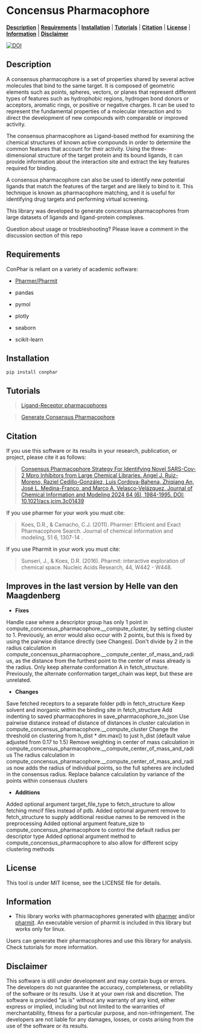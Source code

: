 # Concensus Pharmacophore

[**Description**](#description) | [**Requirements**](#requirements) | [**Installation**](#installation) | [**Tutorials**](#tutorials) | [**Citation**](#citation) | [**License**](#license) | [**Information**](#information) | [**Disclaimer**](#disclaimer)


[![DOI](https://zenodo.org/badge/680058699.svg)](https://zenodo.org/badge/latestdoi/680058699)


## Description

A consensus pharmacophore is a set of properties shared by several active molecules that bind to the same target. It is composed of geometric elements such as points, spheres, vectors, or planes that represent different types of features such as hydrophobic regions, hydrogen bond donors or acceptors, aromatic rings, or positive or negative charges. It can be used to represent the fundamental properties of a molecular interaction and to direct the development of new compounds with comparable or improved activity.

The consensus pharmacophore as Ligand-based method for examining the chemical structures of known active compounds in order to determine the common features that account for their activity. Using the three-dimensional structure of the target protein and its bound ligands, it can provide information about the interaction site and extract the key features required for binding.

A consensus pharmacophore can also be used to identify new potential ligands that match the features of the target and are likely to bind to it. This technique is known as pharmacophore matching, and it is useful for identifying drug targets and performing virtual screening.

This library was developed to generate concensus pharmacophores from large datasets of ligands and ligand-protein complexes.  

Question about usage or troubleshooting? Please leave a comment in the discussion section of this repo

## Requirements

ConPhar is reliant on a variety of academic software:

- [Pharmer/Pharmit](https://pharmit.csb.pitt.edu/) 

- pandas
- pymol
- plotly
- seaborn
- scikit-learn

## Installation 

```
pip install conphar
```

## Tutorials
> [Ligand-Receptor pharmacophores](https://github.com/AngelRuizMoreno/ConcensusPharmacophore/blob/main/tutorials/ReceptorLigandPharmacophores.ipynb)

> [Generate Consensus Pharmacophore](https://github.com/AngelRuizMoreno/ConcensusPharmacophore/blob/main/tutorials/ConsensusPharmacophore.ipynb)

## Citation

If you use this software or its results in your research, publication, or project, please cite it as follows:

> [Consensus Pharmacophore Strategy For Identifying Novel SARS-Cov-2 Mpro Inhibitors from Large Chemical Libraries. Angel J. Ruiz-Moreno, Raziel Cedillo-González, Luis Cordova-Bahena, Zhiqiang An, José L. Medina-Franco, and Marco A. Velasco-Velázquez. Journal of Chemical Information and Modeling 2024 64 (6), 1984-1995.
DOI: 10.1021/acs.jcim.3c01439](https://pubs.acs.org/doi/10.1021/acs.jcim.3c01439)

If you use pharmer for your work you must cite:

> Koes, D.R., & Camacho, C.J. (2011). Pharmer: Efficient and Exact Pharmacophore Search. Journal of chemical information and modeling, 51 6, 1307-14 .

If you use Pharmit in your work you must cite:

> Sunseri, J., & Koes, D.R. (2016). Pharmit: interactive exploration of chemical space. Nucleic Acids Research, 44, W442 - W448.

## Improves in the last version by Helle van den Maagdenberg

- **Fixes**
  
Handle case where a descriptor group has only 1 point in compute_concensus_pharmacophore.__compute_cluster, by setting cluster to 1. Previously, an error would also occur with 2 points, but this is fixed by using the pairwise distance directly (see Changes).
Don't divide by 2 in the radius calculation in compute_concensus_pharmacophore.__compute_center_of_mass_and_radius, as the distance from the furthest point to the center of mass already is the radius.
Only keep alternate conformation A in fetch_structure. Previously, the alternate conformation target_chain was kept, but these are unrelated.

- **Changes**

Save fetched receptors to a separate folder pdb in fetch_structure
Keep solvent and inorganic within the binding site in fetch_structure
Add indenting to saved pharmacophores in save_pharmacophore_to_json
Use pairwise distance instead of distance of distances in cluster calculation in compute_concensus_pharmacophore.__compute_cluster
Change the threshold on clustering from h_dist * dm.max() to just h_dist (default value adjusted from 0.17 to 1.5)
Remove weighting in center of mass calculation in compute_concensus_pharmacophore.__compute_center_of_mass_and_radius
The radius calculation in compute_concensus_pharmacophore.__compute_center_of_mass_and_radius now adds the radius of individual points, so the full spheres are included in the consensus radius.
Replace balance calculation by variance of the points within consensus clusters

- **Additions**
  
Added optional argument target_file_type to fetch_structure to allow fetching mmcif files instead of pdb.
Added optional argument remove to fetch_structure to supply additional residue names to be removed in the preprocessing
Added optional argument feature_size to compute_concensus_pharmacophore to control the default radius per descriptor type
Added optional argument method to compute_concensus_pharmacophore to also allow for different scipy clustering methods

## License

This tool is under MIT license, see the LICENSE file for details.

## Information

- This library works with pharmacophores generated with [pharmer](https://sourceforge.net/projects/pharmer/) and/or [pharmit](https://pharmit.csb.pitt.edu/). An executable version of pharmit is included in this library but works only for linux.

Users can generate their pharmacophores and use this library for analysis. Check tutorials for more information.

## Disclaimer 

This software is still under development and may contain bugs or errors. The developers do not guarantee the accuracy, completeness, or reliability of the software or its results. Use it at your own risk and discretion. The software is provided "as is" without any warranty of any kind, either express or implied, including but not limited to the warranties of merchantability, fitness for a particular purpose, and non-infringement. The developers are not liable for any damages, losses, or costs arising from the use of the software or its results.

